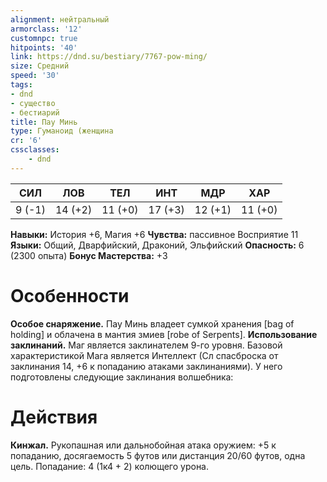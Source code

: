 ```yaml
---
alignment: нейтральный
armorclass: '12'
customnpc: true
hitpoints: '40'
link: https://dnd.su/bestiary/7767-pow-ming/
size: Средний
speed: '30'
tags:
- dnd
- существо
- бестиарий
title: Пау Минь
type: Гуманоид (женщина
cr: '6'
cssclasses:
    - dnd
---
```



| СИЛ | ЛОВ | ТЕЛ | ИНТ | МДР | ХАР |
|---|---|---|---|---|---|
| 9 (-1) | 14 (+2) | 11 (+0) | 17 (+3) | 12 (+1) | 11 (+0) |
**Навыки:** История +6, Магия +6
**Чувства:** пассивное Восприятие 11
**Языки:** Общий, Дварфийский, Драконий, Эльфийский
**Опасность:** 6 (2300 опыта)
**Бонус Мастерства:** +3


# Особенности
**Особое снаряжение.** Пау Минь владеет сумкой хранения [bag of holding] и облачена в мантия змиев [robe of Serpents].
**Использование заклинаний.** Маг является заклинателем 9-го уровня. Базовой характеристикой Мага является Интеллект (Сл спасброска от заклинания 14, +6 к попаданию атаками заклинаниями). У него подготовлены следующие заклинания волшебника:


# Действия
**Кинжал.** Рукопашная или дальнобойная атака оружием: +5 к попаданию, досягаемость 5 футов или дистанция 20/60 футов, одна цель. Попадание: 4 (1к4 + 2) колющего урона.